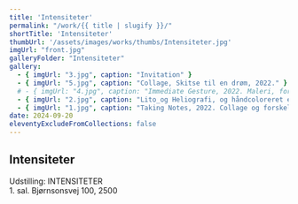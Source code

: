 ```yaml
---
title: 'Intensiteter'
permalink: "/work/{{ title | slugify }}/"
shortTitle: 'Intensiteter'
thumbUrl: '/assets/images/works/thumbs/Intensiteter.jpg'
imgUrl: "front.jpg"
galleryFolder: "Intensiteter"
gallery:
  - { imgUrl: "3.jpg", caption: "Invitation" }
  - { imgUrl: "5.jpg", caption: "Collage, Skitse til en drøm, 2022." }
  # - { imgUrl: "4.jpg", caption: "Immediate Gesture, 2022. Maleri, forskellige medier på bomuld. 50 x 40cm" }
  - { imgUrl: "2.jpg", caption: "Lito_og Heliografi, og håndcoloreret elementer, 2021. Ca 84 x 60 cm. INTENSITETER" }
  - { imgUrl: "1.jpg", caption: "Taking Notes, 2022. Collage og forskellige medier på papir. ca 14 x 11.5cm plus ramme, uv glas. INTENSITETER" }
date: 2024-09-20
eleventyExcludeFromCollections: false
---
```



<div class="Txt">
  <h2>Intensiteter</h2>
  <p>Udstilling: INTENSITETER<br/>
  1. sal. Bjørnsonsvej 100, 2500</p>

  <!--
  <p>Galleri 1.sal<br/>
  Bjørnsonsvej 100, 1. sal<br/>
  2500 Valby</p>
  <p>PRESSEMEDDELELSE</p>
  <p><b>INTENSITETER</b><br/>
  24.9.-7.11.</p>
  <p>Tolv kunstnere viser maleri, tegning, collage og objekter i en tæt og mangfoldig ophængning i galleriets mindste rum. Udstillingen hylder de små formater og deres særlige intensitet. I det lille værk koncentreres en idé, en farve, en form, en fortælling. Måske er værket en pause i en anden værkproduktion. Måske er det en skitse, en tankestreg, et udkast, et notat – affødt af en trang, kunstneren har, til at få noget bragt til verden – lige nu. Måske er der mange af dem, billederne … og de bliver til en serie. Måske er pengene små, men pap, tiloversblevne træstykker og små lapper papir er der nok af. Måske er det simpelthen sådan, nogle kunstnere arbejder – i de små formater – for at befinde sig på den lille plet, hvor intensiteten bliver selve udtrykket.</p>
  <p>Udstillingen forandres løbende: når værker bliver solgt, erstattes de af andre af samme kunstner.</p>
  <p><b>Deltagende kunstnere</b><br/>
  Lars Worm<br/>
  Ane Vester<br/>
  Morten Tillitz<br/>
  Morten Schelde<br/>
  Julie Sass<br/>
  Camilla Rasborg<br/>
  Tanja Nellemann<br/>
  Line Larsen<br/>
  Jørgen Carlo Larsen<br/>
  Else Ploug Isaksen<br/>
  Anette Højlund<br/>
  Christian Finne</p>
  <p><b>Åbningstider</b><br/>
  Tirsdag og torsdag kl. 15-18</p>
  <p><b>Fernisering</b><br/>
  Søndag d. 22.9. kl. 14-17</p>
  <p><b>S-tog og metro</b><br/>
  A, E: Sjælør St.<br/>
  F, M4: København Syd</p>
  <p><b>Om galleriet</b><br/>
  1.sal viser samtidskunst, der har noget sanseligt, undersøgende eller visionært på spil. Vi udstiller kunst på tværs af genrer og generationer – ofte under en samlende overskrift, der sætter værkerne i perspektiv. Galleriet blev etableret i januar 2024 og drives af billedkunstner Anette Højlund.</p>
  <p>Kontakt<br/>
  Anette Højlund: 61 85 12 61, <a href="mailto:ahojlund@me.com" target="_blank">ahojlund@me.com</a></p>
  -->
</div>